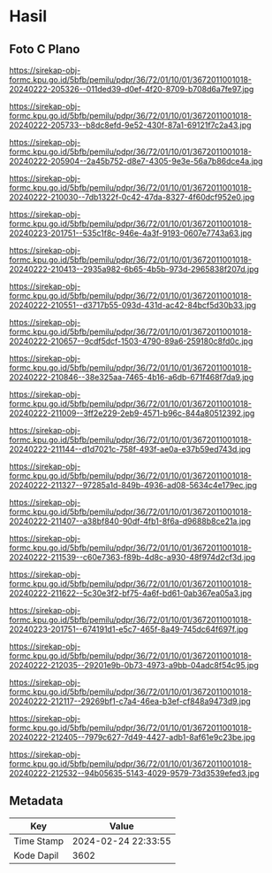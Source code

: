 # Hasil

## Foto C Plano

https://sirekap-obj-formc.kpu.go.id/5bfb/pemilu/pdpr/36/72/01/10/01/3672011001018-20240222-205326--011ded39-d0ef-4f20-8709-b708d6a7fe97.jpg

https://sirekap-obj-formc.kpu.go.id/5bfb/pemilu/pdpr/36/72/01/10/01/3672011001018-20240222-205733--b8dc8efd-9e52-430f-87a1-69121f7c2a43.jpg

https://sirekap-obj-formc.kpu.go.id/5bfb/pemilu/pdpr/36/72/01/10/01/3672011001018-20240222-205904--2a45b752-d8e7-4305-9e3e-56a7b86dce4a.jpg

https://sirekap-obj-formc.kpu.go.id/5bfb/pemilu/pdpr/36/72/01/10/01/3672011001018-20240222-210030--7db1322f-0c42-47da-8327-4f60dcf952e0.jpg

https://sirekap-obj-formc.kpu.go.id/5bfb/pemilu/pdpr/36/72/01/10/01/3672011001018-20240223-201751--535c1f8c-946e-4a3f-9193-0607e7743a63.jpg

https://sirekap-obj-formc.kpu.go.id/5bfb/pemilu/pdpr/36/72/01/10/01/3672011001018-20240222-210413--2935a982-6b65-4b5b-973d-2965838f207d.jpg

https://sirekap-obj-formc.kpu.go.id/5bfb/pemilu/pdpr/36/72/01/10/01/3672011001018-20240222-210551--d3717b55-093d-431d-ac42-84bcf5d30b33.jpg

https://sirekap-obj-formc.kpu.go.id/5bfb/pemilu/pdpr/36/72/01/10/01/3672011001018-20240222-210657--9cdf5dcf-1503-4790-89a6-259180c8fd0c.jpg

https://sirekap-obj-formc.kpu.go.id/5bfb/pemilu/pdpr/36/72/01/10/01/3672011001018-20240222-210846--38e325aa-7465-4b16-a6db-671f468f7da9.jpg

https://sirekap-obj-formc.kpu.go.id/5bfb/pemilu/pdpr/36/72/01/10/01/3672011001018-20240222-211009--3ff2e229-2eb9-4571-b96c-844a80512392.jpg

https://sirekap-obj-formc.kpu.go.id/5bfb/pemilu/pdpr/36/72/01/10/01/3672011001018-20240222-211144--d1d7021c-758f-493f-ae0a-e37b59ed743d.jpg

https://sirekap-obj-formc.kpu.go.id/5bfb/pemilu/pdpr/36/72/01/10/01/3672011001018-20240222-211327--97285a1d-849b-4936-ad08-5634c4e179ec.jpg

https://sirekap-obj-formc.kpu.go.id/5bfb/pemilu/pdpr/36/72/01/10/01/3672011001018-20240222-211407--a38bf840-90df-4fb1-8f6a-d9688b8ce21a.jpg

https://sirekap-obj-formc.kpu.go.id/5bfb/pemilu/pdpr/36/72/01/10/01/3672011001018-20240222-211539--c60e7363-f89b-4d8c-a930-48f974d2cf3d.jpg

https://sirekap-obj-formc.kpu.go.id/5bfb/pemilu/pdpr/36/72/01/10/01/3672011001018-20240222-211622--5c30e3f2-bf75-4a6f-bd61-0ab367ea05a3.jpg

https://sirekap-obj-formc.kpu.go.id/5bfb/pemilu/pdpr/36/72/01/10/01/3672011001018-20240223-201751--674191d1-e5c7-465f-8a49-745dc64f697f.jpg

https://sirekap-obj-formc.kpu.go.id/5bfb/pemilu/pdpr/36/72/01/10/01/3672011001018-20240222-212035--29201e9b-0b73-4973-a9bb-04adc8f54c95.jpg

https://sirekap-obj-formc.kpu.go.id/5bfb/pemilu/pdpr/36/72/01/10/01/3672011001018-20240222-212117--29269bf1-c7a4-46ea-b3ef-cf848a9473d9.jpg

https://sirekap-obj-formc.kpu.go.id/5bfb/pemilu/pdpr/36/72/01/10/01/3672011001018-20240222-212405--7979c627-7d49-4427-adb1-8af61e9c23be.jpg

https://sirekap-obj-formc.kpu.go.id/5bfb/pemilu/pdpr/36/72/01/10/01/3672011001018-20240222-212532--94b05635-5143-4029-9579-73d3539efed3.jpg


## Metadata

| Key        | Value               |
| ---------- | ------------------- |
| Time Stamp | 2024-02-24 22:33:55 |
| Kode Dapil | 3602                |



